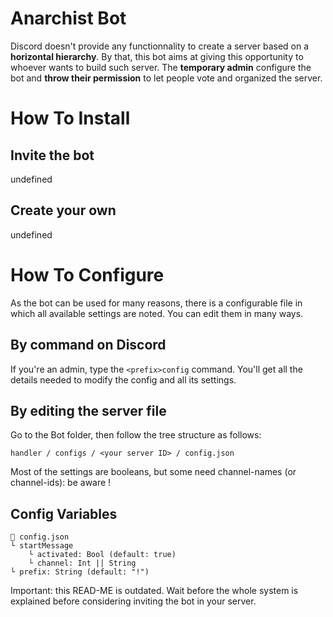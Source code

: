 # Anarchist Bot
Discord doesn't provide any functionnality to create a server based on a **horizontal hierarchy**.
By that, this bot aims at giving this opportunity to whoever wants to build such server. The **temporary admin** configure the bot and **throw their permission** to let people vote and organized the server.

# How To Install
## Invite the bot
undefined
## Create your own
undefined

# How To Configure
As the bot can be used for many reasons, there is a configurable file in which all available settings are noted. You can edit them in many ways.
## By command on Discord
If you're an admin, type the `<prefix>config` command.
You'll get all the details needed to modify the config and all its settings.
## By editing the server file
Go to the Bot folder, then follow the tree structure as follows:
```
handler / configs / <your server ID> / config.json
```
Most of the settings are booleans, but some need channel-names (or channel-ids): be aware !
## Config Variables
```
📄 config.json
└ startMessage
	└ activated: Bool (default: true)
	└ channel: Int || String
└ prefix: String (default: "!")
```

Important: this READ-ME is outdated. Wait before the whole system is explained before considering inviting the bot in your server.
